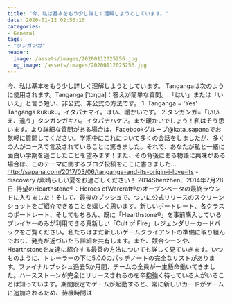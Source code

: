 ```yaml
---
title: "今、私は基本をもう少し詳しく理解しようとしています。"
date: 2020-01-12 02:56:16
categories:
- General
tags:
- "タンガンガ"
header:
  image: /assets/images/20200112025256.jpg
  og_image: /assets/images/20200112025256.jpg
---
```


今、私は基本をもう少し詳しく理解しようとしています。 Tangangaは次のように使用されます。Tanganga [ˈtɔŋga]：答えが簡単な質問。 「はい」または「いいえ」と言う短い、非公式、非公式の方法です。 1. Tanganga = &#39;Yes&#39; Tanganga kukuku。イタパナマイ。はい、暖かいです。 2.タンガンガ=「いいえ、違う」タンガンガキハ。イタパナハケア。まだ暖かいでしょう！私はそう思います。より詳細な質問がある場合は、Facebookグループ@kata_sapanaでお気軽に質問してください。学期中にこれについて多くの会話をしましたが、多くの人がコースで言及されていることに驚きました。それで、あなたが私と一緒に面白い学期を過ごしたことを望みます！また、その背後にある物語に興味がある場合は、このテーマに関するブログ投稿をここに書きました…http://sapana.com/2017/03/06/tanganga-and-its-origin-i-love-its -discovery /素晴らしい夏をお過ごしください！ 2014Shenzhen、2014年7月28日-待望のHearthstone®：Heroes ofWarcraft®のオープンベータの最終ラウンドに入りました！そして、最後のプッシュで、ついに公式リリースのスクリーンショットをご紹介できることを嬉しく思います。新しいポートレート、各クラスのポートレート、そしてもちろん、既に「Hearthstone®」を事前購入しているプレイヤーのみが利用できる真新しい「Cult of Fire」レジェンダリーカードパックをご覧ください。私たちはまだ新しいゲームクライアントの準備に取り組んでおり、発売が近づいたら詳細を共有します。また、競合シーンや、Hearthstoneを友達に紹介する最善の方法についても詳しく見ていきます。いつものように、トレーラーの下に5.0.0のパッチノートの完全なリストがあります。ファイナルプッシュ過去5か月間、チームの全員が一生懸命働いてきました。ハースストーンが完全にリリースされるのを辛抱強く待っている人がいることは知っています。期間限定でゲームが起動すると、常に新しいカードがゲームに追加されるため、待機時間は
